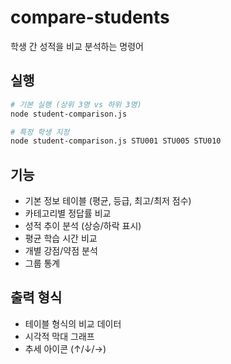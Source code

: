 # compare-students

학생 간 성적을 비교 분석하는 명령어

## 실행
```bash
# 기본 실행 (상위 3명 vs 하위 3명)
node student-comparison.js

# 특정 학생 지정
node student-comparison.js STU001 STU005 STU010
```

## 기능
- 기본 정보 테이블 (평균, 등급, 최고/최저 점수)
- 카테고리별 정답률 비교
- 성적 추이 분석 (상승/하락 표시)
- 평균 학습 시간 비교
- 개별 강점/약점 분석
- 그룹 통계

## 출력 형식
- 테이블 형식의 비교 데이터
- 시각적 막대 그래프
- 추세 아이콘 (↑/↓/→)